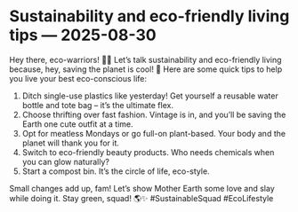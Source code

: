 # Sustainability and eco-friendly living tips — 2025-08-30

Hey there, eco-warriors! 👊🌿 Let’s talk sustainability and eco-friendly living because, hey, saving the planet is cool! 💚 Here are some quick tips to help you live your best eco-conscious life:

1. Ditch single-use plastics like yesterday! Get yourself a reusable water bottle and tote bag – it’s the ultimate flex.
2. Choose thrifting over fast fashion. Vintage is in, and you’ll be saving the Earth one cute outfit at a time.
3. Opt for meatless Mondays or go full-on plant-based. Your body and the planet will thank you for it.
4. Switch to eco-friendly beauty products. Who needs chemicals when you can glow naturally?
5. Start a compost bin. It’s the circle of life, eco-style.

Small changes add up, fam! Let’s show Mother Earth some love and slay while doing it. Stay green, squad! 🌎✨ #SustainableSquad #EcoLifestyle